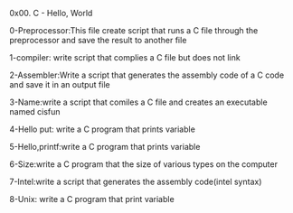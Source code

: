 0x00. C - Hello, World

0-Preprocessor:This file create script that runs a C file through the preprocessor and save the result to another file

1-compiler: write script that complies a C file but does not link

2-Assembler:Write a script that generates the assembly code of a C code and save it in an output file

3-Name:write a script that comiles a C file and creates an executable named cisfun

4-Hello put: write a C program that prints variable

5-Hello,printf:write a C program that prints variable

6-Size:write a C program that the size of various types on the computer

7-Intel:write a script that generates the assembly code(intel syntax)

8-Unix: write a C program that print  variable

